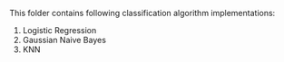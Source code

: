 This folder contains following classification algorithm implementations:
1. Logistic Regression
2. Gaussian Naive Bayes
3. KNN
